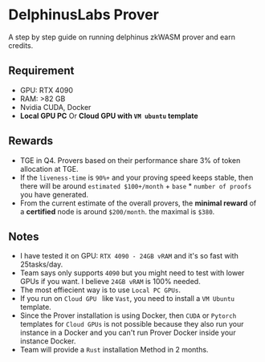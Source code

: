 # DelphinusLabs Prover
A step by step guide on running delphinus zkWASM prover and earn credits.


## Requirement
* GPU: RTX 4090
* RAM: >82 GB
* Nvidia CUDA, Docker
* **Local GPU PC** Or **Cloud GPU with `VM ubuntu` template**

## Rewards
* TGE in Q4. Provers based on their performance share 3% of token allocation at TGE.
* If the `liveness-time` is `90%+` and your proving speed keeps stable, then there will be around `estimated $100+/month` + `base` * `number of proofs` you have generated.
* From the current estimate of the overall provers, the **minimal reward** of a **certified** node is around `$200/month`.
the maximal is `$380`.

## Notes
* I have tested it on GPU: `RTX 4090 - 24GB vRAM` and it's so fast with 25tasks/day.
* Team says only supports `4090` but you might need to test with lower GPUs if you want. I believe `24GB vRAM` is 100% needed.
* The most effiecient way is to use `Local PC GPUs`.
* If you run on `Cloud GPU ` like `Vast`, you need to install a `VM Ubuntu` template.
* Since the Prover installation is using Docker, then `CUDA` or `Pytorch` templates for `Cloud GPUs` is not possible because they also run your instance in a Docker and you can't run Prover Docker inside your instance Docker.
* Team will provide a `Rust` installation Method in 2 months.

